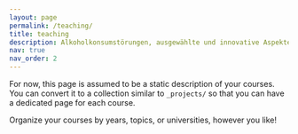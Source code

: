 ```yaml
---
layout: page
permalink: /teaching/
title: teaching
description: Alkoholkonsumstörungen, ausgewählte und innovative Aspekte der Behandlung.
nav: true
nav_order: 2
---
```


For now, this page is assumed to be a static description of your courses. You can convert it to a collection similar to `_projects/` so that you can have a dedicated page for each course.

Organize your courses by years, topics, or universities, however you like!
